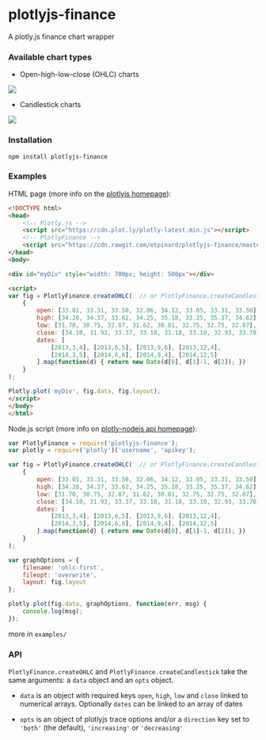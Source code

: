 # plotlyjs-finance

A plotly.js finance chart wrapper

### Available chart types

- Open-high-low-close (OHLC) charts

<img src="https://plot.ly/~etpinard/5365/increasing-vs-decreasing.png">

- Candlestick charts

<img src="https://plot.ly/~etpinard/5371/increasing-vs-decreasing.png">


### Installation

```
npm install plotlyjs-finance
```


### Examples

HTML page (more info on the [plotlyjs homepage](https://plot.ly/javascript/)):

```html
<!DOCTYPE html>
<head>
    <!-- Plotly.js -->
    <script src="https://cdn.plot.ly/plotly-latest.min.js"></script>
    <!-- PlotlyFinance -->
    <script src="https://cdn.rawgit.com/etpinard/plotlyjs-finance/master/plotlyjs-finance.js"></script>
</head>
<body>

<div id="myDiv" style="width: 700px; height: 500px"></div>

<script>
var fig = PlotlyFinance.createOHLC(  // or PlotlyFinance.createCandlestick
    {
        open: [33.01, 33.31, 33.50, 32.06, 34.12, 33.05, 33.31, 33.50],
        high: [34.20, 34.37, 33.62, 34.25, 35.18, 33.25, 35.37, 34.62],
        low: [31.70, 30.75, 32.87, 31.62, 30.81, 32.75, 32.75, 32.87],
        close: [34.10, 31.93, 33.37, 33.18, 31.18, 33.10, 32.93, 33.70],
        dates: [
            [2013,3,4], [2013,6,5], [2013,9,6], [2013,12,4],
            [2014,3,5], [2014,6,6], [2014,9,4], [2014,12,5]
        ].map(function(d) { return new Date(d[0], d[1]-1, d[2]); })
    }
);

Plotly.plot('myDiv', fig.data, fig.layout);
</script>
</body>
</html>
```

Node.js script (more info on [plotly-nodejs api homepage](https://github.com/plotly/plotly-nodejs)):

```js
var PlotlyFinance = require('plotlyjs-finance');
var plotly = require('plotly')('username', 'apikey');

var fig = PlotlyFinance.createOHLC(  // or PlotlyFinance.createCandlestick
    {
        open: [33.01, 33.31, 33.50, 32.06, 34.12, 33.05, 33.31, 33.50],
        high: [34.20, 34.37, 33.62, 34.25, 35.18, 33.25, 35.37, 34.62],
        low: [31.70, 30.75, 32.87, 31.62, 30.81, 32.75, 32.75, 32.87],
        close: [34.10, 31.93, 33.37, 33.18, 31.18, 33.10, 32.93, 33.70],
        dates: [
            [2013,3,4], [2013,6,5], [2013,9,6], [2013,12,4],
            [2014,3,5], [2014,6,6], [2014,9,4], [2014,12,5]
        ].map(function(d) { return new Date(d[0], d[1]-1, d[2]); })
    }
);

var graphOptions = {
    filename: 'ohlc-first',
    fileopt: 'overwrite',
    layout: fig.layout
};

plotly.plot(fig.data, graphOptions, function(err, msg) {
    console.log(msg);
});

```

more in `examples/`


### API

`PlotlyFinance.createOHLC` and `PlotlyFinance.createCandlestick` take the same
arguments: a `data` object and an `opts` object.

- `data` is an object with required keys `open`, `high`, `low` and `close`
linked to numerical arrays. Optionally `dates` can be linked to an array of dates

- `opts` is an object of plotlyjs trace options and/or a `direction` key set to
`'both'` (the default), `'increasing'` or `'decreasing'`
